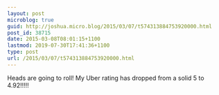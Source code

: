```yaml
---
layout: post
microblog: true
guid: http://joshua.micro.blog/2015/03/07/t574313884753920000.html
post_id: 38715
date: 2015-03-08T08:01:15+1100
lastmod: 2019-07-30T17:41:36+1100
type: post
url: /2015/03/07/t574313884753920000.html
---
```

Heads are going to roll! My Uber rating has dropped from a solid 5 to 4.92!!!!!
